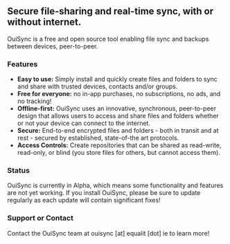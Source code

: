 ## Secure file-sharing and real-time sync, with or without internet.

OuiSync is a free and open source tool enabling file sync and backups between devices, peer-to-peer.

### Features

- **Easy to use:** Simply install and quickly create files and folders to sync and share with trusted devices, contacts and/or groups. 
- **Free for everyone:** no in-app purchases, no subscriptions, no ads, and no tracking!
- **Offline-first:** OuiSync uses an innovative, synchronous, peer-to-peer design that allows users to access and share files and folders whether or not your device can connect to the internet.
- **Secure:** End-to-end encrypted files and folders - both in transit and at rest - secured by established, state-of-the art protocols.
- **Access Controls:** Create repositories that can be shared as read-write, read-only, or blind (you store files for others, but cannot access them).

### Status

OuiSync is currently in Alpha, which means some functionality and features are not yet working. If you install OuiSync, please be sure to update regularly as each update will contain significant fixes!

### Support or Contact

Contact the OuiSync team at ouisync [at] equalit [dot] ie to learn more!
